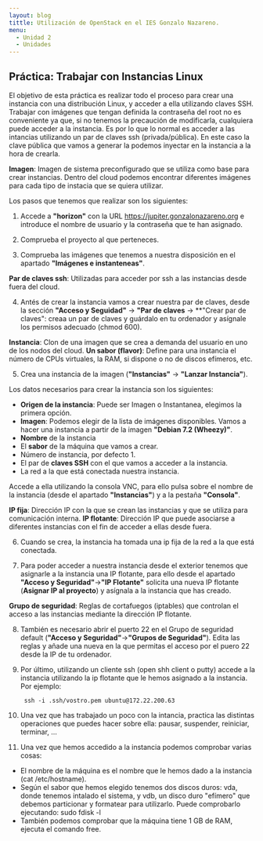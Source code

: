 ```yaml
---
layout: blog
tittle: Utilización de OpenStack en el IES Gonzalo Nazareno.  
menu:
  - Unidad 2
  - Unidades
---
```

## Práctica: Trabajar con Instancias Linux

El objetivo de esta práctica es realizar todo el proceso para crear una instancia con una distribución Linux, y acceder a ella utilizando claves SSH.
Trabajar con imágenes que tengan definida la contraseña del root no es conveniente ya que, si no tenemos la precaución de modificarla, cualquiera puede acceder a la instancia. Es por lo que lo normal es acceder a las intancias utilizando un par de claves ssh (privada/pública). En este caso la clave pública que vamos a generar la podemos inyectar en la instancia a la hora de crearla.

**Imagen**: Imagen de sistema preconfigurado que se utiliza como base para crear instancias. Dentro del cloud podemos encontrar diferentes imágenes para cada tipo de instacia que se quiera utilizar.

Los pasos que tenemos que realizar son los siguientes:

1) Accede a **"horizon"** con la URL https://jupiter.gonzalonazareno.org e introduce el nombre de usuario y la contraseña que te han asignado.

2) Comprueba el proyecto al que perteneces.

3) Comprueba las imágenes que tenemos a nuestra disposición en el apartado **"Imágenes e instanteneas"**.

**Par de claves ssh**: Utilizadas para acceder por ssh a las instancias desde fuera del cloud.

4) Antés de crear la instancia vamos a crear nuestra par de claves, desde la sección **"Acceso y Seguidad"** -> **"Par de claves** -> **"Crear par de claves": creaa un par de claves y guárdalo en tu ordenador y asígnale los permisos adecuado (chmod 600).

**Instancia**: Clon de una imagen que se crea a demanda del usuario en uno de los nodos del cloud.
**Un sabor (flavor)**: Define para una instancia el número de CPUs virtuales, la RAM, si dispone o no de discos efímeros, etc.

5) Crea una instancia de la imagen (**"Instancias"** -> **"Lanzar Instancia"**).

Los datos necesarios para crear la instancia son los siguientes:

* **Origen de la instancia**: Puede ser Imagen o Instantanea, elegimos la primera opción.
* **Imagen**: Podemos elegir de la lista de imágenes disponibles. Vamos a hacer una instancia a partir de la imagen **"Debian 7.2 (Wheezy)"**.
* **Nombre** de la instancia
* El **sabor** de la máquina que vamos a crear.
* Número de instancia, por defecto 1.
* El par de **claves SSH** con el que vamos a acceder a la instancia.
* La red a la que está conectada nuestra instancia.

Accede a ella utilizando la consola VNC, para ello pulsa sobre el nombre de la instancia (desde el apartado **"Instancias"**) y a la pestaña **"Consola"**.

**IP fija**: Dirección IP con la que se crean las instancias y que se utiliza para comunicación interna.
**IP flotante**: Dirección IP que puede asociarse a diferentes instancias con el fin de acceder a ellas desde fuera.

6) Cuando se crea, la instancia ha tomada una ip fija de la red a la que está conectada.

7)  Para poder acceder a nuestra instancia desde el exterior tenemos que asignarle a la instancia una IP flotante, para ello desde el apartado **"Acceso y Seguridad"**->**"IP Flotante"** solicita una nueva IP flotante (**Asignar IP al proyecto**) y asígnala a la instancia que has creado.

**Grupo de seguridad**: Reglas de cortafuegos (iptables) que controlan el acceso a las instancias mediante la dirección IP flotante.

8) También es necesario abrir el puerto 22 en el Grupo de seguridad default (**"Acceso y Seguridad"**->**"Grupos de Seguridad"**). Edita las reglas y añade una nueva en la que permitas el acceso por el puero 22 desde la IP de tu ordenador.

9) Por último, utilizando un cliente ssh (open shh client o putty) accede a la instancia utilizando la ip flotante que le hemos asignado a la instancia. Por ejemplo:

        ssh -i .ssh/vostro.pem ubuntu@172.22.200.63

10) Una vez que has trabajado un poco con la intancia, practica las distintas operaciones que puedes hacer sobre ella: pausar, suspender, reiniciar, terminar, ...

11) Una vez que hemos accedido a la instancia podemos comprobar varias cosas:

* El nombre de la máquina es el nombre que le hemos dado a la instancia (cat /etc/hostname).
* Según el sabor que hemos elegido tenemos dos discos duros: vda, donde tenemos intalado el sistema, y vdb, un disco duro "efímero" que debemos particionar y formatear para utilizarlo. Puede comprobarlo ejecutando: sudo fdisk -l
* También podemos comprobar que la máquina tiene 1 GB de RAM, ejecuta el comando free.
